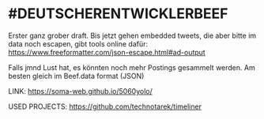 # #DEUTSCHERENTWICKLERBEEF

Erster ganz grober draft.
Bis jetzt gehen embedded tweets, die aber bitte im data noch escapen, gibt tools online dafür: https://www.freeformatter.com/json-escape.html#ad-output

Falls jmnd Lust hat, es könnten noch mehr Postings gesammelt werden.
Am besten gleich im Beef.data format (JSON)

LINK: https://soma-web.github.io/5060yolo/

USED PROJECTS:
https://github.com/technotarek/timeliner
